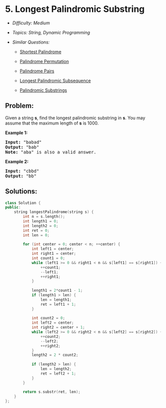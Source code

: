 # 5. Longest Palindromic Substring

* *Difficulty: Medium*

* *Topics: String, Dynamic Programming*

* *Similar Questions:*

  * [Shortest Palindrome](shortest-palindrome.md)

  * [Palindrome Permutation](palindrome-permutation.md)

  * [Palindrome Pairs](palindrome-pairs.md)

  * [Longest Palindromic Subsequence](longest-palindromic-subsequence.md)

  * [Palindromic Substrings](palindromic-substrings.md)

## Problem:

<p>Given a string <strong>s</strong>, find the longest palindromic substring in <strong>s</strong>. You may assume that the maximum length of <strong>s</strong> is 1000.</p>

<p><strong>Example 1:</strong></p>

<pre>
<strong>Input:</strong> &quot;babad&quot;
<strong>Output:</strong> &quot;bab&quot;
<strong>Note:</strong> &quot;aba&quot; is also a valid answer.
</pre>

<p><strong>Example 2:</strong></p>

<pre>
<strong>Input:</strong> &quot;cbbd&quot;
<strong>Output:</strong> &quot;bb&quot;
</pre>

## Solutions:

```c++
class Solution {
public:
    string longestPalindrome(string s) {
        int n = s.length();
        int length1 = 0;
        int length2 = 0;
        int ret = 0;
        int len = 0;
        
        for (int center = 0; center < n; ++center) { 
            int left1 = center;
            int right1 = center;
            int count1 = 0;
            while (left1 >= 0 && right1 < n && s[left1] == s[right1]) { // increment is not in while loop
                ++count1;
                --left1;
                ++right1;
            }
            
            length1 = 2*count1 - 1;
            if (length1 > len) {
                len = length1;
                ret = left1 + 1;
            }
            
            int count2 = 0;
            int left2 = center;
            int right2 = center + 1;
            while (left2 >= 0 && right2 < n && s[left2] == s[right2]) {
                ++count2;
                --left2;
                ++right2;
            }
            length2 = 2 * count2;
            
            if (length2 > len) {
                len = length2;
                ret = left2 + 1;
            }
        }
        
        return s.substr(ret, len);
    }
};
```
